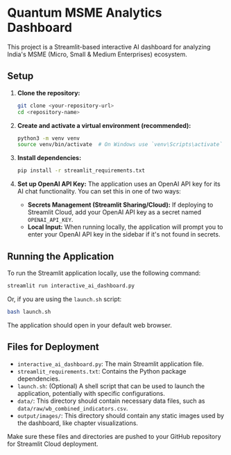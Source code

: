 # Quantum MSME Analytics Dashboard

This project is a Streamlit-based interactive AI dashboard for analyzing India's MSME (Micro, Small & Medium Enterprises) ecosystem.

## Setup

1.  **Clone the repository:**
    ```bash
    git clone <your-repository-url>
    cd <repository-name>
    ```

2.  **Create and activate a virtual environment (recommended):**
    ```bash
    python3 -m venv venv
    source venv/bin/activate  # On Windows use `venv\Scripts\activate`
    ```

3.  **Install dependencies:**
    ```bash
    pip install -r streamlit_requirements.txt
    ```

4.  **Set up OpenAI API Key:**
    The application uses an OpenAI API key for its AI chat functionality. You can set this in one of two ways:
    *   **Secrets Management (Streamlit Sharing/Cloud):** If deploying to Streamlit Cloud, add your OpenAI API key as a secret named `OPENAI_API_KEY`.
    *   **Local Input:** When running locally, the application will prompt you to enter your OpenAI API key in the sidebar if it's not found in secrets.

## Running the Application

To run the Streamlit application locally, use the following command:

```bash
streamlit run interactive_ai_dashboard.py
```

Or, if you are using the `launch.sh` script:

```bash
bash launch.sh
```

The application should open in your default web browser.

## Files for Deployment

*   `interactive_ai_dashboard.py`: The main Streamlit application file.
*   `streamlit_requirements.txt`: Contains the Python package dependencies.
*   `launch.sh`: (Optional) A shell script that can be used to launch the application, potentially with specific configurations.
*   `data/`: This directory should contain necessary data files, such as `data/raw/wb_combined_indicators.csv`.
*   `output/images/`: This directory should contain any static images used by the dashboard, like chapter visualizations.

Make sure these files and directories are pushed to your GitHub repository for Streamlit Cloud deployment. 